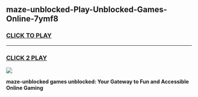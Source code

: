 
## maze-unblocked-Play-Unblocked-Games-Online-7ymf8
<h3>
<a href="https://premium76.site?title=maze-unblocked&ref=25A">CLICK TO PLAY</a></h3>
<hr>

<h3>
<a href="https://premium76.site?title=maze-unblocked&ref=25A">CLICK 2 PLAY</a>
  
</h3>

<a href="https://premium76.site?title=maze-unblocked&ref=25A"><img src="https://clearcache.store/games.png"></a>


**maze-unblocked games unblocked: Your Gateway to Fun and Accessible Online Gaming**
